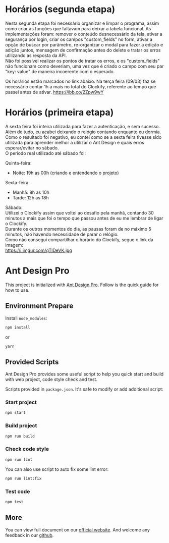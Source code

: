 # Horários (segunda etapa)

Nesta segunda etapa foi necessário organizar e limpar o programa, assim como criar as funções que faltavam para deixar a tabela funcional. 
As implementações foram: remover o conteúdo desnecessário da tela, ativar a segurança por login, criar os campos "custom_fields" no form, ativar a opção de buscar por parâmetro, re-organizar o modal para fazer a edição e adição juntos, mensagem de confirmação antes do delete e tratar os erros utilizando as resposta da API.  
Não foi possível realizar os pontos de tratar os erros, e os "custom_fields" não funcionam como deveriam, uma vez que é criado o campo com seu par "key: value" de maneira incoerente com o esperado.   

Os horários estão marcados no link abaixo. Na terça feira (09/03) faz se necessário contar 1h a mais no total do Clockify, referente ao tempo que passei antes de ativar.
https://ibb.co/2Zpw9wY


# Horários (primeira etapa)

A sexta feira foi inteira utilizada para fazer a autenticação, e sem sucesso. Além de tudo, eu acabei deixando o relógio contando enquanto eu dormia. 
Como o resultado foi negativo, eu contei como se a sexta feira tivesse sido utilizada para aprender melhor a utilizar o Ant Design e quais erros esperar/evitar no sábado.  
O período real utilizado até sábado foi:

Quinta-feira: 
  - Noite: 19h as 00h (criando e entendendo o projeto)  

Sexta-feira:  
  - Manhã: 8h as 10h
  - Tarde: 12h as 18h 

Sábado:   
Utilizei o Clockify assim que voltei ao desafio pela manhã, contando 30 minutos a mais que foi o tempo que passou antes de eu me lembrar de ligar o Clockify.    
Durante os outros momentos do dia, as pausas foram de no máximo 5 minutos, não havendo necessidade de parar o relógio.    
Como não consegui compartilhar o horário do Clockify, segue o link da imagem:   
https://i.imgur.com/qTIDeVK.jpg 

# Ant Design Pro

This project is initialized with [Ant Design Pro](https://pro.ant.design). Follow is the quick guide for how to use.

## Environment Prepare

Install `node_modules`:

```bash
npm install
```

or

```bash
yarn
```

## Provided Scripts

Ant Design Pro provides some useful script to help you quick start and build with web project, code style check and test.

Scripts provided in `package.json`. It's safe to modify or add additional script:

### Start project

```bash
npm start
```

### Build project

```bash
npm run build
```

### Check code style

```bash
npm run lint
```

You can also use script to auto fix some lint error:

```bash
npm run lint:fix
```

### Test code

```bash
npm test
```

## More

You can view full document on our [official website](https://pro.ant.design). And welcome any feedback in our [github](https://github.com/ant-design/ant-design-pro).
